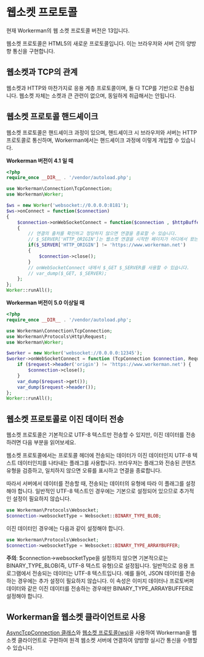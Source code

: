 # 웹소켓 프로토콜

현재 Workerman의 웹 소켓 프로토콜 버전은 13입니다.

웹소켓 프로토콜은 HTML5의 새로운 프로토콜입니다. 이는 브라우저와 서버 간의 양방향 통신을 구현합니다.

## 웹소켓과 TCP의 관계

웹소켓과 HTTP와 마찬가지로 응용 계층 프로토콜이며, 둘 다 TCP를 기반으로 전송됩니다. 웹소켓 자체는 소켓과 큰 관련이 없으며, 동일하게 취급해서는 안됩니다.

## 웹소켓 프로토콜 핸드셰이크

웹소켓 프로토콜은 핸드셰이크 과정이 있으며, 핸드셰이크 시 브라우저와 서버는 HTTP 프로토콜로 통신하며, Workerman에서는 핸드셰이크 과정에 이렇게 개입할 수 있습니다.

**Workerman 버전이 4.1 일 때**
```php
<?php
require_once __DIR__ . '/vendor/autoload.php';

use Workerman\Connection\TcpConnection;
use Workerman\Worker;

$ws = new Worker('websocket://0.0.0.0:8181');
$ws->onConnect = function($connection)
{
    $connection->onWebSocketConnect = function($connection , $httpBuffer)
    {
        // 연결의 출처를 확인하고 정당하지 않으면 연결을 종료할 수 있습니다.
        // $_SERVER['HTTP_ORIGIN']는 웹소켓 연결을 시작한 페이지가 어디에서 왔는지를 나타냅니다.
        if($_SERVER['HTTP_ORIGIN'] != 'https://www.workerman.net')
        {
            $connection->close();
        }
        // onWebSocketConnect 내에서 $_GET $_SERVER를 사용할 수 있습니다.
        // var_dump($_GET, $_SERVER);
    };
};
Worker::runAll();
```

**Workerman 버전이 5.0 이상일 때**
```php
<?php
require_once __DIR__ . '/vendor/autoload.php';

use Workerman\Connection\TcpConnection;
use Workerman\Protocols\Http\Request;
use Workerman\Worker;

$worker = new Worker('websocket://0.0.0.0:12345');
$worker->onWebSocketConnect = function (TcpConnection $connection, Request $request) {
    if ($request->header('origin') != 'https://www.workerman.net') {
        $connection->close();
    }
    var_dump($request->get());
    var_dump($request->header());
};
Worker::runAll();
```

## 웹소켓 프로토콜로 이진 데이터 전송

웹소켓 프로토콜은 기본적으로 UTF-8 텍스트만 전송할 수 있지만, 이진 데이터를 전송하려면 다음 부분을 읽어보세요.

웹소켓 프로토콜에서는 프로토콜 헤더에 전송되는 데이터가 이진 데이터인지 UTF-8 텍스트 데이터인지를 나타내는 플래그를 사용합니다. 브라우저는 플래그와 전송된 콘텐츠 유형을 검증하고, 일치하지 않으면 오류를 표시하고 연결을 종료합니다.

따라서 서버에서 데이터를 전송할 때, 전송되는 데이터의 유형에 따라 이 플래그를 설정해야 합니다. 일반적인 UTF-8 텍스트인 경우에는 기본으로 설정되어 있으므로 추가적인 설정이 필요하지 않습니다.
```php
use Workerman\Protocols\Websocket;
$connection->websocketType = Websocket::BINARY_TYPE_BLOB;
```

이진 데이터인 경우에는 다음과 같이 설정해야 합니다.
```php
use Workerman\Protocols\Websocket;
$connection->websocketType = Websocket::BINARY_TYPE_ARRAYBUFFER;
```

**주의**: $connection->websocketType을 설정하지 않으면 기본적으로는 BINARY_TYPE_BLOB(즉, UTF-8 텍스트 유형)으로 설정됩니다. 일반적으로 응용 프로그램에서 전송되는 데이터는 UTF-8 텍스트입니다. 예를 들어, JSON 데이터를 전송하는 경우에는 추가 설정이 필요하지 않습니다. 이 속성은 이미지 데이터나 프로토버퍼 데이터와 같은 이진 데이터를 전송하는 경우에만 BINARY_TYPE_ARRAYBUFFER로 설정해야 합니다.

## Workerman을 웹소켓 클라이언트로 사용

[AsyncTcpConnection 클래스](../async-tcp-connection.md)와 [웹소켓 프로토콜(ws)](about-ws.md)을 사용하여 Workerman을 웹소켓 클라이언트로 구현하여 원격 웹소켓 서버에 연결하여 양방향 실시간 통신을 수행할 수 있습니다.
